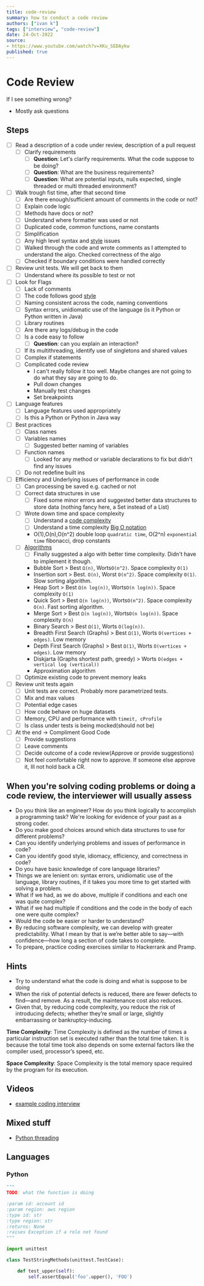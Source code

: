 ```yaml
---
title: code-review
summary: how to conduct a code review
authors: ["ivan k"]
tags: ["interview", "code-review"]
date: 24-Oct-2022
source:
- https://www.youtube.com/watch?v=XKu_SEDAykw
published: true
---
```


# Code Review

If I see something wrong?

- Mostly ask questions

## Steps

- [ ] Read a description of a code under review, description of a pull request
    - [ ] Clarify requirements
        + [ ] **Question**: Let's clarify requirements. What the code suppose to be doing?
        + [ ] **Question**: What are the business requirements?
        + [ ] **Question**: What are potential inputs, nulls expected, single threaded or multi threaded environment?
- [ ] Walk trough fist time, after that second time
    - [ ] Are there enough/sufficient amount of comments in the code or not?
    - [ ] Explain code logic
    - [ ] Methods have docs or not?
    - [ ] Understand where formatter was used or not
    - [ ] Duplicated code, common functions, name constants
    - [ ] Simplification
    - [ ] Any high level syntax and [style](https://google.github.io/styleguide/) issues
    - [ ] Walked through the code and wrote comments as I attempted to understand the algo. Checked correctness of the algo
    - [ ] Checked if boundary conditions were handled correctly
- [ ] Review unit tests. We will get back to them
    - [ ] Understand where its possible to test or not
- [ ] Look for Flags
    - [ ] Lack of comments
    - [ ] The code follows good [style](https://google.github.io/styleguide/)
    - [ ] Naming consistent across the code, naming conventions
    - [ ] Syntax errors, unidiomatic use of the language (is it Python or Python written in Java)
    - [ ] Library routines
    - [ ] Are there any logs/debug in the code
    - [ ] Is a code easy to follow
        + [ ] **Question**: can you explain an interaction?
    - [ ] If its multithreading, identify use of singletons and shared values
    - [ ] Complex if statements
    - [ ] Complicated code review
        + I can't really follow it too well. Maybe changes are not going to do what they say are going to do.
        + Pull down changes
        + Manually test changes
        + Set breakpoints
- [ ] Language features
    - [ ] Language features used appropriately
    - [ ] Is this a Python or Python in Java way
- [ ] Best practices
    - [ ] Class names
    - [ ] Variables names
        + [ ] Suggested better naming of variables
    - [ ] Function names
        + [ ] Looked for any method or variable declarations to fix but didn't find any issues
    - [ ] Do not redefine built ins
- [ ] Efficiency and Underlying issues of performance in code
    - [ ] Can processing be saved e.g. cached or not
    - [ ] Correct data structures in use
        + [ ] Fixed some minor errors and suggested better data structures to store data (nothing fancy here, a Set instead of a List)
    - [ ] Wrote down time and space complexity
        + [ ] Understand a [code complexity](https://blog.codacy.com/an-in-depth-explanation-of-code-complexity/)
        + [ ] Understand a time complexity [Big O notation](https://developerinsider.co/big-o-notation-explained-with-examples/)
        - O(1),O(n),O(n^2) double loop `quadratic time`, O(2^n) `exponential time` fibonacci, drop constants
    - [ ] [Algorithms](https://www.geeksforgeeks.org/time-complexities-of-all-sorting-algorithms/)
        + [ ] Finally suggested a algo with better time complexity. Didn't have to implement it though.
        - Bubble Sort > Best `Ω(n)`, Worts`O(n^2)`. Space complexity `O(1)`
        - Insertion sort > Best. `O(n)`, Worst `O(n^2)`. Space complexity `O(1)`. Slow sorting algorithm.
        - Heap Sort > Best `Ω(n log(n))`, Worts`O(n log(n))`. Space complexity `O(1)`
        - Quick Sort > Best `Ω(n log(n))`, Worts`O(n^2)`. Space complexity `O(n)`. Fast sorting algorithm.
        - Merge Sort > Best `Ω(n log(n))`, Worts`O(n log(n))`. Space complexity `O(n)`
        - Binary Search > Best `Ω(1)`, Worts `O(log(n))`.
        - Breadth First Search (Graphs) > Best `Ω(1)`, Worts `O(vertices + edges)`. Low memory
        - Depth First Search (Graphs) > Best `Ω(1)`, Worts `O(vertices + edges)`. Low memory
        - Diskjarta (Graphs shortest path, greedy) > Worts `O(edges + vertical log (vertical))`
        - Approximation algorithm
    - [ ] Optimize existing code to prevent memory leaks

- [ ] Review unit tests again
    - [ ] Unit tests are correct. Probably more parametrized tests.
    - [ ] Mix and max values
    - [ ] Potential edge cases
    - [ ] How code behave on huge datasets
    - [ ] Memory, CPU and performance with `timeit, cProfile`
    - [ ] Is class under tests is being mocked(should not be)

- [ ] At the end -> Compliment Good Code
    - [ ] Provide suggestions
    - [ ] Leave comments
    - [ ] Decide outcome of a code review(Approve or provide suggestions)
    - [ ] Not feel comfortable right now to approve. If someone else approve it, Ill not hold back a CR.

## When you're solving coding problems or doing a code review, the interviewer will usually assess

- Do you think like an engineer? How do you think logically to accomplish a programming task? We're looking for evidence of your past as a strong coder.
- Do you make good choices around which data structures to use for different problems?
- Can you identify underlying problems and issues of performance in code?
- Can you identify good style, idiomacy, efficiency, and correctness in code?
- Do you have basic knowledge of core language libraries?
- Things we are lenient on: syntax errors, unidiomatic use of the language, library routines, if it takes you more time to get started with solving a problem.
- What if we had, as we do above, multiple if conditions and each one was quite complex?
- What if we had multiple if conditions and the code in the body of each one were quite complex?
- Would the code be easier or harder to understand?
- By reducing software complexity, we can develop with greater predictability. What I mean by that is we’re better able to say—with confidence—how long a section of code takes to complete.
- To prepare, practice coding exercises similar to Hackerrank and Pramp. 

## Hints

- Try to understand what the code is doing and what is suppose to be doing
- When the risk of potential defects is reduced, there are fewer defects to find—and remove. As a result, the maintenance cost also reduces.
- Given that, by reducing code complexity, you reduce the risk of introducing defects; whether they’re small or large, slightly embarrassing or bankruptcy-inducing.


**Time Complexity**: Time Complexity is defined as the number of times a particular instruction set is executed rather than the total time taken. It is because the total time took also depends on some external factors like the compiler used, processor’s speed, etc.

**Space Complexity**: Space Complexity is the total memory space required by the program for its execution.

## Videos

- [example coding interview](https://www.youtube.com/watch?v=XKu_SEDAykw)

## Mixed stuff

- [Python threading]( https://realpython.com/intro-to-python-threading/)

## Languages

### Python

```py
"""
TODO: what the function is doing

:param id: account id
:param region: aws region
:type id: str
:type region: str
:returns: None
:raises Exception if a role not found
"""
```

```py
import unittest

class TestStringMethods(unittest.TestCase):

    def test_upper(self):
        self.assertEqual('foo'.upper(), 'FOO')
```
